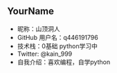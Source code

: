 ## YourName

- 昵称：山顶洞人
- GitHub 用户名：q446191796  
- 技术栈：0基础 python学习中   
- Twitter: @kain_999  
- 自我介绍：喜欢编程，自学python    